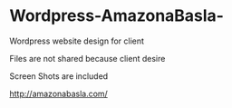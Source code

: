# Wordpress-AmazonaBasla-
Wordpress website design for client

Files are not shared because client desire

Screen Shots are included

http://amazonabasla.com/


